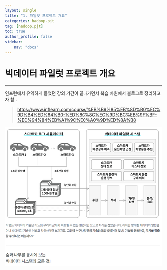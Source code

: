 ```yaml
---
layout: single
title: "1. 파일럿 프로젝트 개요"
categories: hadoop-pjt
tag: [hadoop,pjt]
toc: true 
author_profile: false
sidebar:
    nav: "docs"
---
```




# **빅데이터 파일럿 프로젝트 개요**

---



인프런에서 유익하게 들었던 강의 기간이 끝나가면서 복습 차원에서 블로그로 정리하고자 함 . 

> https://www.inflearn.com/course/%EB%B9%85%EB%8D%B0%EC%9D%B4%ED%84%B0-%ED%8C%8C%EC%9D%BC%EB%9F%BF-%ED%94%84%EB%A1%9C%EC%A0%9D%ED%8A%B8
>
> 

![pjt_개요](../images/2022-08-14-1-ptj-summary/pjt_개요.PNG)

